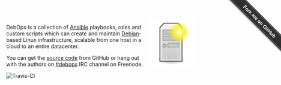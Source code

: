 <img src="debops.png" width="128px" height="128px" style="float: right;" />

DebOps is a collection of [Ansible](http://ansible.com/)
playbooks, roles and custom scripts which can create and maintain
[Debian](http://debian.org/)-based Linux infrastructure, scalable from one host
in a cloud to an entire datacenter.

You can get the [source code](https://github.com/ginas/ginas/) from GitHub or
hang out with the authors on
[#debops](https://webchat.freenode.net/?channels=debops) IRC channel on
Freenode.

<a href="https://travis-ci.org/ginas/ginas/"><img src="https://travis-ci.org/ginas/ginas.png?branch=master" style="float: left;" alt="Travis-CI" />

<div class="github-fork-ribbon-wrapper right fixed" style="width: 150px;height: 150px;position: fixed;overflow: hidden;top: 0;z-index: 9999;pointer-events: none;right: 0;"><div class="github-fork-ribbon" style="position: absolute;padding: 2px 0;background-color: #333;background-image: linear-gradient(to bottom, rgba(0, 0, 0, 0), rgba(0, 0, 0, 0.15));-webkit-box-shadow: 0 2px 3px 0 rgba(0, 0, 0, 0.5);-moz-box-shadow: 0 2px 3px 0 rgba(0, 0, 0, 0.5);box-shadow: 0 2px 3px 0 rgba(0, 0, 0, 0.5);z-index: 9999;pointer-events: auto;top: 42px;right: -43px;-webkit-transform: rotate(45deg);-moz-transform: rotate(45deg);-ms-transform: rotate(45deg);-o-transform: rotate(45deg);transform: rotate(45deg);"><a href="https://github.com/ginas/ginas/" style="font: 700 13px &quot;Helvetica Neue&quot;, Helvetica, Arial, sans-serif;color: #fff;text-decoration: none;text-shadow: 0 -1px rgba(0, 0, 0, 0.5);text-align: center;width: 200px;line-height: 20px;display: inline-block;padding: 2px 0;border-width: 1px 0;border-style: dotted;border-color: rgba(255, 255, 255, 0.7);">Fork me on GitHub</a></div></div>
